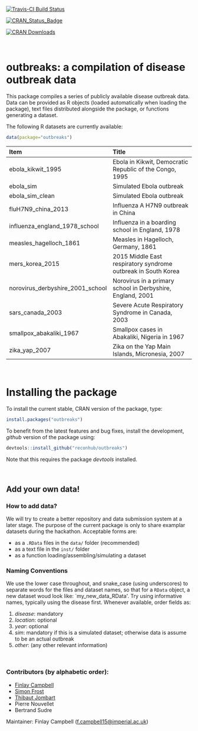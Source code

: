 [![Travis-CI Build Status](https://travis-ci.org/reconhub/outbreaks.svg?branch=master)](https://travis-ci.org/reconhub/outbreaks)

[![CRAN_Status_Badge](http://www.r-pkg.org/badges/version/outbreaks)](https://cran.r-project.org/package=outbreaks)

[![CRAN Downloads](https://cranlogs.r-pkg.org/badges/outbreaks)](https://cran.r-project.org/package=outbreaks)

<br>

# outbreaks: a compilation of disease outbreak data

This package compiles a series of publicly available disease outbreak data.
Data can be provided as R objects (loaded automatically when loading the package), text files distributed alongside the package, or functions generating a dataset.

The following R datasets are currently available:



```r
data(package="outbreaks")
```



|Item                             |Title                                                         |
|:--------------------------------|:-------------------------------------------------------------|
|ebola_kikwit_1995                |Ebola in Kikwit, Democratic Republic of the Congo, 1995       |
|ebola_sim                        |Simulated Ebola outbreak                                      |
|ebola_sim_clean                  |Simulated Ebola outbreak                                      |
|fluH7N9_china_2013               |Influenza A H7N9 outbreak in China                            |
|influenza_england_1978_school    |Influenza in a boarding school in England, 1978               |
|measles_hagelloch_1861           |Measles in Hagelloch, Germany, 1861                           |
|mers_korea_2015                  |2015 Middle East respiratory syndrome outbreak in South Korea |
|norovirus_derbyshire_2001_school |Norovirus in a primary school in Derbyshire, England, 2001    |
|sars_canada_2003                 |Severe Acute Respiratory Syndrome in Canada, 2003             |
|smallpox_abakaliki_1967          |Smallpox cases in Abakaliki, Nigeria in 1967                  |
|zika_yap_2007                    |Zika on the Yap Main Islands, Micronesia, 2007                |


<br>

# Installing the package

To install the current stable, CRAN version of the package, type:

```r
install.packages("outbreaks")
```

To benefit from the latest features and bug fixes, install the development, *github* version of the package using:

```r
devtools::install_github("reconhub/outbreaks")
```

Note that this requires the package *devtools* installed.



<br>

## Add your own data!

### How to add data?
We will try to create a better repository and data submission system at a later stage.
The purpose of the current package is only to share examplar datasets during the hackathon.
Acceptable forms are:
- as a `.RData` files in the `data/` folder (recommended)
- as a text file in the `inst/` folder
- as a function loading/assembling/simulating a dataset

### Naming Conventions
We use the lower case throughout, and snake_case (using underscores) to separate words for the files and dataset names, so that for a `RData` object, a new dataset woud look like: `my_new_data_RData'. Try using informative names, typically using the disease first. Whenever available, order fields as:
   1. *disease*: mandatory
   2. *location*: optional
   3. *year*: optional
   4. *sim*: mandatory if this is a simulated dataset; otherwise data is assume to be an actual outbreak
   5. *other*: (any other relevant information)


<br>

### Contributors (by alphabetic order):
- [Finlay Campbell](https://github.com/finlaycampbell)
- [Simon Frost](https://github.com/sdwfrost)
- [Thibaut Jombart](https://github.com/thibautjombart)
- Pierre Nouvellet
- Bertrand Sudre


Maintainer: Finlay Campbell (f.campbell15@imperial.ac.uk)
